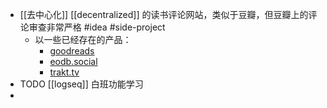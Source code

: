 - [[去中心化]] [[decentralized]] 的读书评论网站，类似于豆瓣，但豆瓣上的评论审查非常严格 #idea #side-project
	- 以一些已经存在的产品：
		- [goodreads](https://www.goodreads.com/)
		- [eodb.social](https://t.co/lgpO79f5tH)
		- [trakt.tv](https://t.co/qtca54JNFo)
- TODO [[logseq]] 白班功能学习
-